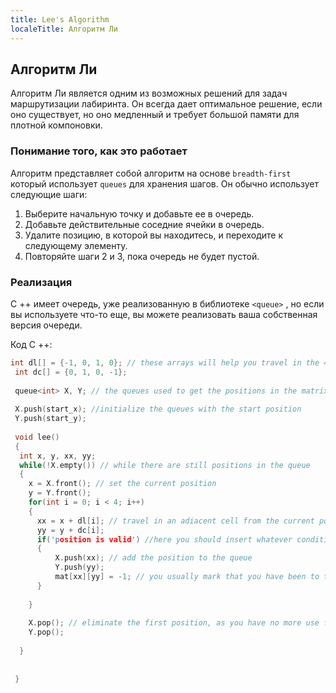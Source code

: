 ```yaml
---
title: Lee's Algorithm
localeTitle: Алгоритм Ли
---
```

## Алгоритм Ли

Алгоритм Ли является одним из возможных решений для задач маршрутизации лабиринта. Он всегда дает оптимальное решение, если оно существует, но оно медленный и требует большой памяти для плотной компоновки.

### Понимание того, как это работает

Алгоритм представляет собой алгоритм на основе `breadth-first` который использует `queues` для хранения шагов. Он обычно использует следующие шаги:

1.  Выберите начальную точку и добавьте ее в очередь.
2.  Добавьте действительные соседние ячейки в очередь.
3.  Удалите позицию, в которой вы находитесь, и переходите к следующему элементу.
4.  Повторяйте шаги 2 и 3, пока очередь не будет пустой.

### Реализация

C ++ имеет очередь, уже реализованную в библиотеке `<queue>` , но если вы используете что-то еще, вы можете реализовать ваша собственная версия очереди.

Код C ++:

```c++
int dl[] = {-1, 0, 1, 0}; // these arrays will help you travel in the 4 directions more easily 
 int dc[] = {0, 1, 0, -1}; 
 
 queue<int> X, Y; // the queues used to get the positions in the matrix 
 
 X.push(start_x); //initialize the queues with the start position 
 Y.push(start_y); 
 
 void lee() 
 { 
  int x, y, xx, yy; 
  while(!X.empty()) // while there are still positions in the queue 
  { 
    x = X.front(); // set the current position 
    y = Y.front(); 
    for(int i = 0; i < 4; i++) 
    { 
      xx = x + dl[i]; // travel in an adiacent cell from the current position 
      yy = y + dc[i]; 
      if('position is valid') //here you should insert whatever conditions should apply for your position (xx, yy) 
      { 
          X.push(xx); // add the position to the queue 
          Y.push(yy); 
          mat[xx][yy] = -1; // you usually mark that you have been to this position in the matrix 
      } 
 
    } 
 
    X.pop(); // eliminate the first position, as you have no more use for it 
    Y.pop(); 
 
  } 
 
 
 } 

```